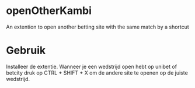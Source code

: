 # openOtherKambi
An extention to open another betting site with the same match by a shortcut

# Gebruik
Installeer de extentie.
Wanneer je een wedstrijd open hebt op unibet of betcity druk op CTRL + SHIFT + X om de andere site te openen op de juiste wedstrijd.